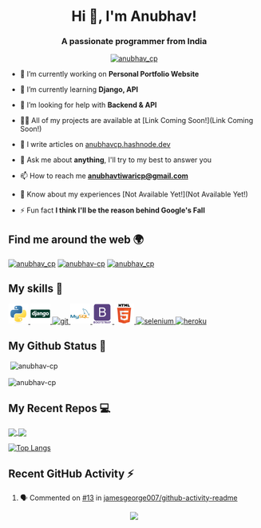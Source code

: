 <h1 align="center">Hi 👋, I'm Anubhav!</h1>
<h3 align="center">A passionate programmer from India</h3>

<p align="center"> <a href="https://twitter.com/anubhav_cp" target="blank"><img src="https://img.shields.io/twitter/follow/anubhav_cp?logo=twitter&style=social" alt="anubhav_cp" /></a> </p>

- 🔭 I’m currently working on **Personal Portfolio Website**

- 🌱 I’m currently learning **Django, API**

- 🤝 I’m looking for help with **Backend & API**

- 👨‍💻 All of my projects are available at [Link Coming Soon!](Link Coming Soon!)

- 📝 I write articles on [anubhavcp.hashnode.dev](anubhavcp.hashnode.dev)

- 💬 Ask me about **anything**, I'll try to my best to answer you

- 📫 How to reach me **anubhavtiwaricp@gmail.com**

- 📄 Know about my experiences [Not Available Yet!](Not Available Yet!)

- ⚡ Fun fact **I think I'll be the reason behind Google's Fall**



## Find me around the web 🌍

<p align="left">
<a href="https://twitter.com/anubhav_cp" target="blank"><img align="center" src="https://raw.githubusercontent.com/rahuldkjain/github-profile-readme-generator/master/src/images/icons/Social/twitter.svg" alt="anubhav_cp" height="30" width="40" /></a>
<a href="https://linkedin.com/in/anubhav-cp" target="blank"><img align="center" src="https://raw.githubusercontent.com/rahuldkjain/github-profile-readme-generator/master/src/images/icons/Social/linked-in-alt.svg" alt="anubhav-cp" height="30" width="40" /></a>
<a href="https://instagram.com/anubhav_cp" target="blank"><img align="center" src="https://raw.githubusercontent.com/rahuldkjain/github-profile-readme-generator/master/src/images/icons/Social/instagram.svg" alt="anubhav_cp" height="30" width="40" /></a>
</p>



## My skills 🚀

<p align="left"> <a href="https://www.python.org" target="_blank"> <img src="https://raw.githubusercontent.com/devicons/devicon/master/icons/python/python-original.svg" alt="python" width="40" height="40"/> </a> <a href="https://www.djangoproject.com/" target="_blank"> <img src="https://raw.githubusercontent.com/devicons/devicon/master/icons/django/django-original.svg" alt="django" width="40" height="40"/> </a> <a href="https://git-scm.com/" target="_blank"> <img src="https://www.vectorlogo.zone/logos/git-scm/git-scm-icon.svg" alt="git" width="40" height="40"/> <a href="https://www.mysql.com/" target="_blank"> <img src="https://raw.githubusercontent.com/devicons/devicon/master/icons/mysql/mysql-original-wordmark.svg" alt="mysql" width="40" height="40"/> </a> </a> <a href="https://getbootstrap.com" target="_blank"> <img src="https://raw.githubusercontent.com/devicons/devicon/master/icons/bootstrap/bootstrap-plain-wordmark.svg" alt="bootstrap" width="40" height="40"/> </a>    <a href="https://www.w3.org/html/" target="_blank"> <img src="https://raw.githubusercontent.com/devicons/devicon/master/icons/html5/html5-original-wordmark.svg" alt="html5" width="40" height="40"/> </a>   <a href="https://www.selenium.dev" target="_blank"> <img src="https://raw.githubusercontent.com/detain/svg-logos/780f25886640cef088af994181646db2f6b1a3f8/svg/selenium-logo.svg" alt="selenium" width="40" height="40"/> </a> <a href="https://heroku.com" target="_blank"> <img src="https://www.vectorlogo.zone/logos/heroku/heroku-icon.svg" alt="heroku" width="40" height="40"/> </a> </p>



## My Github Status 🦸

<p>&nbsp;<img align="center" src="https://github-readme-stats.vercel.app/api?username=anubhav-cp&show_icons=true&theme=highcontrast&locale=en" alt="anubhav-cp" /></p>

<p><img align="center" src="https://github-readme-streak-stats.herokuapp.com/?user=anubhav-cp&theme=highcontrast" alt="anubhav-cp" /></p>


## My Recent Repos 💻

<a href="https://github.com/anubhav-cp/expense-tracker">
  <img align="center" src="https://github-readme-stats.vercel.app/api/pin/?username=anubhav-cp&repo=expense-tracker&theme=highcontrast" />
</a>
<a href="https://github.com/anubhav-cp/Socket-Client-Server">
  <img align="center" src="https://github-readme-stats.vercel.app/api/pin/?username=anubhav-cp&repo=Socket-Client-Server&theme=highcontrast" />
</a>

[![Top Langs](https://github-readme-stats.vercel.app/api/top-langs/?username=anuraghazra&layout=compact)](https://github.com/anuraghazra/github-readme-stats)




## Recent GitHub Activity ⚡

<!--START_SECTION:activity-->
1. 🗣 Commented on [#13](https://github.com/jamesgeorge007/github-activity-readme/issues/13) in [jamesgeorge007/github-activity-readme](https://github.com/jamesgeorge007/github-activity-readme)
<!--END_SECTION:activity-->



<p align='center'><img src='https://visitor-badge.laobi.icu/badge?page_id=anubhav-cp'></p>

